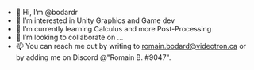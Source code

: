 - 👋 Hi, I’m @bodardr
- 👀 I’m interested in Unity Graphics and Game dev
- 🌱 I’m currently learning Calculus and more Post-Processing
- 💞️ I’m looking to collaborate on ...
- 📫 You can reach me out by writing to romain.bodard@videotron.ca or by adding me on Discord @"Romain B. #9047".

<!---
bodardr/bodardr is a ✨ special ✨ repository because its `README.md` (this file) appears on your GitHub profile.
You can click the Preview link to take a look at your changes.
--->
